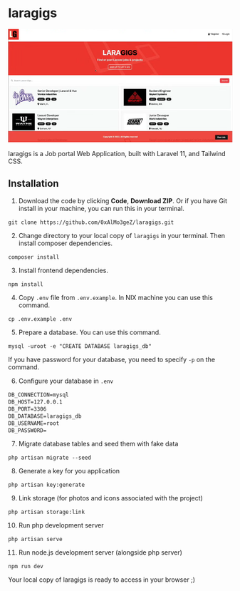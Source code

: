 # laragigs

![](./laragigs.png)

laragigs is a Job portal Web Application, built with Laravel 11, and Tailwind CSS.

## Installation

1. Download the code by clicking **Code**, **Download ZIP**. Or if you have Git install in your machine, you can run this in your terminal.

```
git clone https://github.com/0xAlMo3geZ/laragigs.git
```

2. Change directory to your local copy of `laragigs` in your terminal. Then install composer dependencies.

```
composer install
```

3. Install frontend dependencies.

```
npm install
```

4. Copy `.env` file from `.env.example`. In NIX machine you can use this command.

```
cp .env.example .env
```

5. Prepare a database. You can use this command.

```
mysql -uroot -e "CREATE DATABASE laragigs_db"
```

If you have password for your database, you need to specify `-p` on the command.

6. Configure your database in `.env`

```
DB_CONNECTION=mysql
DB_HOST=127.0.0.1
DB_PORT=3306
DB_DATABASE=laragigs_db
DB_USERNAME=root
DB_PASSWORD=
```

7. Migrate database tables and seed them with fake data

```
php artisan migrate --seed
```

8. Generate a key for you application

```
php artisan key:generate
```

9. Link storage (for photos and icons associated with the project)

```
php artisan storage:link
```

10. Run php development server

```
php artisan serve
```

11. Run node.js development server (alongside php server)

```
npm run dev
```

Your local copy of laragigs is ready to access in your browser ;)
